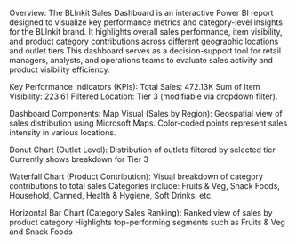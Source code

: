 Overview:
The BLInkit Sales Dashboard is an interactive Power BI report designed to visualize key performance metrics and category-level insights for the BLInkit brand. It highlights overall sales performance, item visibility, and product category contributions across different geographic locations and outlet tiers.This dashboard serves as a decision-support tool for retail managers, analysts, and operations teams to evaluate sales activity and product visibility efficiency.


Key Performance Indicators (KPIs):
Total Sales: 472.13K
Sum of Item Visibility: 223.61
Filtered Location: Tier 3 (modifiable via dropdown filter).


Dashboard Components:
 Map Visual (Sales by Region):
Geospatial view of sales distribution using Microsoft Maps.
Color-coded points represent sales intensity in various locations.


 Donut Chart (Outlet Level):
Distribution of outlets filtered by selected tier
Currently shows breakdown for Tier 3


 Waterfall Chart (Product Contribution):
Visual breakdown of category contributions to total sales
Categories include: Fruits & Veg, Snack Foods, Household, Canned, Health & Hygiene, Soft Drinks, etc.


 
 Horizontal Bar Chart (Category Sales Ranking):
Ranked view of sales by product category
Highlights top-performing segments such as Fruits & Veg and Snack Foods


